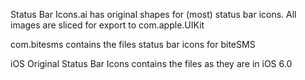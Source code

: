 Status Bar Icons.ai has original shapes for (most) status bar icons. All images are sliced for export to com.apple.UIKit

com.bitesms contains the files status bar icons for biteSMS

iOS Original Status Bar Icons contains the files as they are in iOS 6.0


